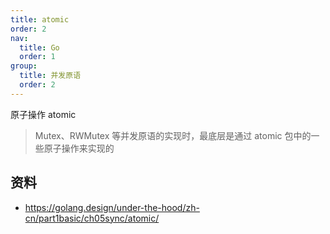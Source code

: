 ```yaml
---
title: atomic
order: 2
nav:
  title: Go
  order: 1
group:
  title: 并发原语
  order: 2
---
```


原子操作 atomic


> Mutex、RWMutex 等并发原语的实现时，最底层是通过 atomic 包中的一些原子操作来实现的


## 资料

- https://golang.design/under-the-hood/zh-cn/part1basic/ch05sync/atomic/